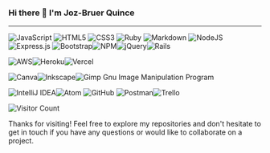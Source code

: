 ### Hi there 👋 I'm Joz-Bruer Quince
<!--
**the-german/the-german** is a ✨ _special_ ✨ repository because its `README.md` (this file) appears on your GitHub profile.
-->

---
![JavaScript](https://img.shields.io/badge/javascript-%23323330.svg?style=for-the-badge&logo=javascript&logoColor=%23F7DF1E) ![HTML5](https://img.shields.io/badge/html5-%23E34F26.svg?style=for-the-badge&logo=html5&logoColor=white) ![CSS3](https://img.shields.io/badge/css3-%231572B6.svg?style=for-the-badge&logo=css3&logoColor=white) ![Ruby](https://img.shields.io/badge/ruby-%23CC342D.svg?style=for-the-badge&logo=ruby&logoColor=white) ![Markdown](https://img.shields.io/badge/markdown-%23000000.svg?style=for-the-badge&logo=markdown&logoColor=white) ![NodeJS](https://img.shields.io/badge/node.js-%2343853D.svg?style=for-the-badge&logo=node.js&logoColor=white) ![Express.js](https://img.shields.io/badge/express.js-%23404d59.svg?style=for-the-badge&logo=express&logoColor=%2361DAFB) ![Bootstrap](https://img.shields.io/badge/bootstrap-%23563D7C.svg?style=for-the-badge&logo=bootstrap&logoColor=white)![NPM](https://img.shields.io/badge/NPM-%23000000.svg?style=for-the-badge&logo=npm&logoColor=white)![jQuery](https://img.shields.io/badge/jquery-%230769AD.svg?style=for-the-badge&logo=jquery&logoColor=white)![Rails](https://img.shields.io/badge/rails-%23CC0000.svg?style=for-the-badge&logo=ruby-on-rails&logoColor=white)
 
![AWS](https://img.shields.io/badge/AWS-%23FF9900.svg?style=for-the-badge&logo=amazon-aws&logoColor=white)![Heroku](https://img.shields.io/badge/heroku-%23430098.svg?style=for-the-badge&logo=heroku&logoColor=white)![Vercel](https://img.shields.io/badge/vercel-%23000000.svg?style=for-the-badge&logo=vercel&logoColor=white)

![Canva](https://img.shields.io/badge/Canva-%2300C4CC.svg?style=for-the-badge&logo=Canva&logoColor=white)![Inkscape](https://img.shields.io/badge/Inkscape-e0e0e0?style=for-the-badge&logo=inkscape&logoColor=080A13)![Gimp Gnu Image Manipulation Program](https://img.shields.io/badge/Gimp-657D8B?style=for-the-badge&logo=gimp&logoColor=FFFFFF)

![IntelliJ IDEA](https://img.shields.io/badge/IntelliJIDEA-000000.svg?style=for-the-badge&logo=intellij-idea&logoColor=white)![Atom](https://img.shields.io/badge/Atom-%2366595C.svg?style=for-the-badge&logo=atom&logoColor=white)	![GitHub](https://img.shields.io/badge/github-%23121011.svg?style=for-the-badge&logo=github&logoColor=white) ![Postman](https://img.shields.io/badge/Postman-FF6C37?style=for-the-badge&logo=postman&logoColor=red)![Trello](https://img.shields.io/badge/Trello-%23026AA7.svg?style=for-the-badge&logo=Trello&logoColor=white)

<!-- - 🔭 I’m currently working on Board javascript game (Front End Dev Path on Openclassroom.com)
- 🌱 I’m currently learning Algorithms and Data Structure(JS), ReactJS and React Native
- 👯 I’m looking to collaborate on Ecommerce shop
- 🤔 I’m looking for help with React Native and React JS
- 💬 Ask me about C/C++, Javascript, SQL
- 📫 How to reach me: ...
- 😄 Pronouns: he/him
- ⚡ Fun fact: ...
 -->

 
![Visitor Count](https://profile-counter.glitch.me/your_username/count.svg)

Thanks for visiting! Feel free to explore my repositories and don't hesitate to get in touch if you have any questions or would like to collaborate on a project.
